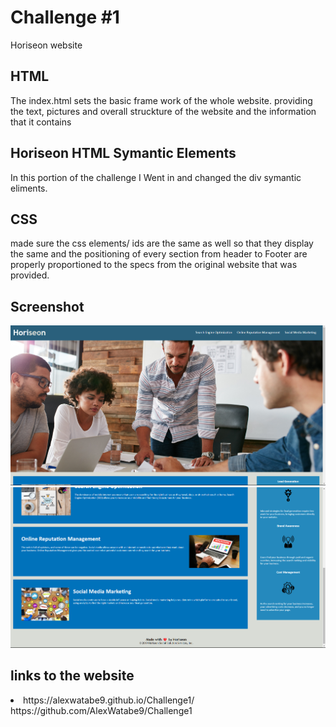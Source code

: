 # Challenge #1 
Horiseon website 
## HTML 
The index.html sets the basic frame work of the whole website. providing the text, pictures and overall struckture of the website and the information that it contains


## Horiseon HTML Symantic Elements
In this portion of the challenge I Went in and changed the div symantic eliments. 

## CSS
made sure the css elements/ ids are the same as well so that they display the same and the positioning of every section from header to Footer are properly proportioned to the specs from the original website that was provided.

## Screenshot 
![screenshots of the Horiseon website](./assets/images/Screenshot_20230130_040223.png)
![screenshot of the Horiseon website](./assets/images/Screenshot_20230130_040233.png)

## links to the website
<li>https://alexwatabe9.github.io/Challenge1/</li>
https://github.com/AlexWatabe9/Challenge1
